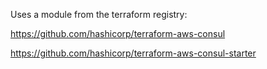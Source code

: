 Uses a module from the terraform registry:

https://github.com/hashicorp/terraform-aws-consul

https://github.com/hashicorp/terraform-aws-consul-starter